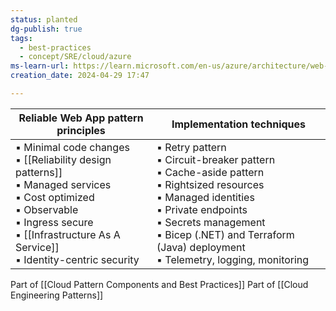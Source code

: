 ```yaml
---
status: planted
dg-publish: true
tags:
  - best-practices
  - concept/SRE/cloud/azure
ms-learn-url: https://learn.microsoft.com/en-us/azure/architecture/web-apps/guides/reliable-web-app/dotnet/plan-implementation
creation_date: 2024-04-29 17:47

---
```

| Reliable Web App pattern principles                                                                                                                                                                                       | Implementation techniques                                                                                                                                                                                                                                                    |
| ------------------------------------------------------------------------------------------------------------------------------------------------------------------------------------------------------------------------- | ---------------------------------------------------------------------------------------------------------------------------------------------------------------------------------------------------------------------------------------------------------------------------- |
| ▪ Minimal code changes  <br>▪ [[Reliability design patterns]]<br>▪ Managed services  <br>▪ Cost optimized  <br>▪ Observable  <br>▪ Ingress secure  <br>▪ [[Infrastructure As A Service]]  <br>▪ Identity-centric security | ▪ Retry pattern  <br>▪ Circuit-breaker pattern  <br>▪ Cache-aside pattern  <br>▪ Rightsized resources  <br>▪ Managed identities  <br>▪ Private endpoints  <br>▪ Secrets management  <br>▪ Bicep (.NET) and Terraform (Java) deployment  <br>▪ Telemetry, logging, monitoring |

Part of [[Cloud Pattern Components and Best Practices]]
Part of [[Cloud Engineering Patterns]]
